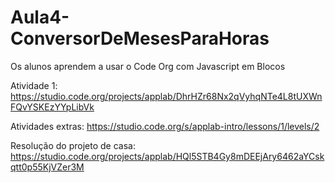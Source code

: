 # Aula4-ConversorDeMesesParaHoras
Os alunos aprendem a usar o Code Org com Javascript em Blocos

Atividade 1: https://studio.code.org/projects/applab/DhrHZr68Nx2qVyhqNTe4L8tUXWnFQvYSKEzYYpLibVk

Atividades extras: https://studio.code.org/s/applab-intro/lessons/1/levels/2

Resolução do projeto de casa: https://studio.code.org/projects/applab/HQl5STB4Gy8mDEEjAry6462aYCskqtt0p55KjVZer3M
